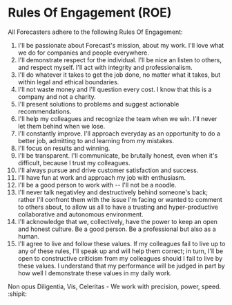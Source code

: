# Rules Of Engagement (ROE)

All Forecasters adhere to the following Rules Of Engagement:

1. I'll be passionate about Forecast's mission, about my work. I'll love what we do for companies and people everywhere.
1. I'll demonstrate respect for the individual. I'll be nice an listen to others, and respect myself. I'll act with integrity and professionalism.
1. I'll do whatever it takes to get the job done, no matter what it takes, but within legal and ethical boundaries.
1. I'll not waste money and I'll question every cost. I know that this is a company and not a charity.
1. I'll present solutions to problems and suggest actionable recommendations.
1. I'll help my colleagues and recognize the team when we win. I'll never let them behind when we lose.
1. I'll constantly improve. I'll approach everyday as an opportunity to do a better job, admitting to and learning from my mistakes.
1. I'll focus on results and winning.
1. I'll be transparent. I'll communicate, be brutally honest, even when it's difficult, because I trust my colleagues.
1. I'll always pursue and drive customer satisfaction and success.
1. I'll have fun at work and approach my job with enthusiasm.
1. I'll be a good person to work with -- I'll not be a noodle.
1. I'll never talk negativley and destructively behind someone's back; rather I'll confront them with the issue I'm facing or wanted to comment to others about, to allow us all to have a trusting and hyper-productive collaborative and autonomous environment.
1. I'll acknowledge that we, collectively, have the power to keep an open and honest culture. Be a good person. Be a professional but also as a human.
1. I'll agree to live and follow these values. If my colleagues fail to live up to any of these rules, I'll speak up and will help them correct; in turn, I'll be open to constructive criticism from my colleagues should I fail to live by these values. I understand that my performance will be judged in part by how well I demonstrate these values in my daily work.

Non opus Diligentia, Vis, Celeritas - We work with precision, power, speed. :shipit:
